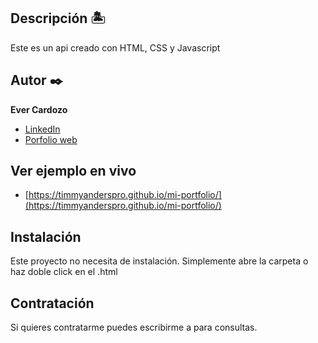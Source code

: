 ## Descripción 🏝

Este es un api creado con HTML, CSS y Javascript

## Autor ✒️
**Ever Cardozo**

* [LinkedIn]()
* [Porfolio web]()

## Ver ejemplo en vivo 
- [https://timmyanderspro.github.io/mi-portfolio/](https://timmyanderspro.github.io/mi-portfolio/)

## Instalación 
Este proyecto no necesita de instalación. Simplemente abre la carpeta o haz doble click en el .html
  
## Contratación
Si quieres contratarme puedes escribirme a  para consultas.
